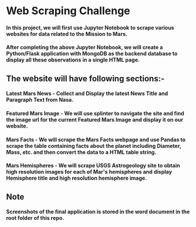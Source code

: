 # Web Scraping Challenge
#### In this project, we will first use Jupyter Notebook to scrape various websites for data related to the Mission to Mars.
#### After completing the above Jupyter Notebook, we will create a Python/Flask application with MongoDB as the backend database to display all these observations in a single HTML page. 

## The website will have following sections:-
#### Latest Mars News - Collect and Display the latest News Title and Paragraph Text from Nasa.
#### Featured Mars Image - We will use splinter to navigate the site and find the image url for the current Featured Mars Image and display it on our website.
#### Mars Facts - We will scrape the Mars Facts webpage and use Pandas to scrape the table containing facts about the planet including Diameter, Mass, etc. and then convert the data to a HTML table string.
#### Mars Hemispheres - We will scrape USGS Astrogeology site to obtain high resolution images for each of Mar's hemispheres and display Hemisphere title and high resolution hemisphere image.

## Note
#### Screenshots of the final application is stored in the word document in the root folder of this repo.




